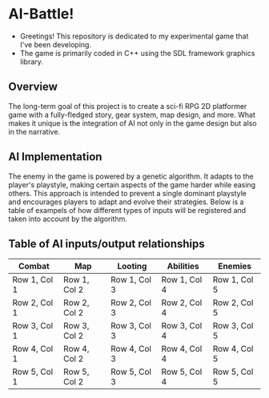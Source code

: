 # AI-Battle!

- Greetings! This repository is dedicated to my experimental game that I've been developing.
- The game is primarily coded in C++ using the SDL framework graphics library.

## Overview

The long-term goal of this project is to create a sci-fi RPG 2D platformer game with a fully-fledged story, gear system, map design, and more. What makes it unique is the integration of AI not only in the game design but also in the narrative.

## AI Implementation

The enemy in the game is powered by a genetic algorithm. It adapts to the player's playstyle, making certain aspects of the game harder while easing others. This approach is intended to prevent a single dominant playstyle and encourages players to adapt and evolve their strategies. Below is a table of exampels of how different types of inputs will be registered and taken into account by the algorithm. 

## Table of AI inputs/output relationships

| Combat | Map | Looting | Abilities | Enemies |
|----------|----------|----------|----------|----------|
| Row 1, Col 1 | Row 1, Col 2 | Row 1, Col 3 | Row 1, Col 4 | Row 1, Col 5 |
| Row 2, Col 1 | Row 2, Col 2 | Row 2, Col 3 | Row 2, Col 4 | Row 2, Col 5 |
| Row 3, Col 1 | Row 3, Col 2 | Row 3, Col 3 | Row 3, Col 4 | Row 3, Col 5 |
| Row 4, Col 1 | Row 4, Col 2 | Row 4, Col 3 | Row 4, Col 4 | Row 4, Col 5 |
| Row 5, Col 1 | Row 5, Col 2 | Row 5, Col 3 | Row 5, Col 4 | Row 5, Col 5 |

